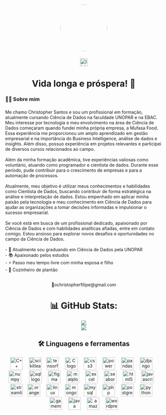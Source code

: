 <div align="center">
  <img style="border-radius:100px;" height="150" src="https://avatars.githubusercontent.com/u/112826117?v=4"  />
</div>

###

<div align="center">
  <a href="https://www.linkedin.com/in/christopherfilipe/" target="_blank">
    <img src="https://img.shields.io/static/v1?message=LinkedIn&logo=linkedin&label=&color=0077B5&logoColor=white&labelColor=&style=for-the-badge" height="25" alt="linkedin logo"  />
  </a>


###

<h1 align="center">Vida longa e próspera!  🖖</h1>

###

<h3 align="left">👩‍💻  Sobre mim</h3>

###

<p align="left">Me chamo Christopher Santos e sou um profissional em formação, atualmente cursando Ciência de Dados na faculdade UNOPAR e na EBAC. Meu interesse por tecnologia e meu envolvimento na área de Ciência de Dados começaram quando fundei minha própria empresa, a Mufasa Food. Essa experiência me proporcionou um amplo aprendizado em gestão empresarial e na importância do Business Intelligence, análise de dados e insights. Além disso, possuo experiência em projetos relevantes e participei de diversos cursos relacionados ao campo.<br><br>Além da minha formação acadêmica, tive experiências valiosas como voluntário, atuando como programador e cientista de dados. Durante esse período, pude contribuir para o crescimento de empresas e para a automação de processos.
<br><br>Atualmente, meu objetivo é utilizar meus conhecimentos e habilidades como Cientista de Dados, buscando contribuir de forma estratégica na análise e interpretação de dados. Estou empenhado em aplicar minha paixão pela tecnologia e meu conhecimento em Ciência de Dados para ajudar as organizações a tomar decisões informadas e impulsionar o sucesso empresarial.<br><br>Se você está em busca de um profissional dedicado, apaixonado por Ciência de Dados e com habilidades analíticas afiadas, entre em contato comigo. Estou ansioso para explorar novos desafios e oportunidades no campo da Ciência de Dados.<br><br>- 🔭 Atualmente sou graduando em Ciência de Dados pela UNOPAR <br>- 📚 Apaixonado pelos estudos<br>- ⚡ Passo meu tempo livre com minha esposa e filho<br>- 🥗 Cozinheiro de plantão </p><br>📧ochristopherfilipe@gmail.com

###


# 📊 GitHub Stats:

![](https://github-readme-stats.vercel.app/api?username=ochristopherfilipe&theme=blue-green&hide_border=false&include_all_commits=true&count_private=false)<br/>
![](https://github-readme-streak-stats.herokuapp.com/?user=ochristopherfilipe&theme=blue-green&hide_border=false)
<h3 align="left">

## 🛠 Linguagens e ferramentas</h3>

###


  <img src="https://upload.wikimedia.org/wikipedia/commons/thumb/1/18/ISO_C%2B%2B_Logo.svg/1822px-ISO_C%2B%2B_Logo.svg.png" height="40" alt="C++ logo"  />
  <img width="12" />
  <img src="https://upload.wikimedia.org/wikipedia/commons/thumb/0/05/Scikit_learn_logo_small.svg/1200px-Scikit_learn_logo_small.svg.png" height="40" alt="scikitlearn logo"  />
  <img width="8" />
  <img src="https://upload.wikimedia.org/wikipedia/commons/thumb/2/2d/Tensorflow_logo.svg/957px-Tensorflow_logo.svg.png" height="40" alt="tensorflow logo"  />
  <img width="12" />
  <img src="https://cdn.worldvectorlogo.com/logos/c-1.svg" height="40" alt="C logo"  />
  <img width="12" />
  <img src="https://cdn.jsdelivr.net/gh/devicons/devicon/icons/css3/css3-original.svg" height="40" alt="css3 logo"  />
  <img width="12" />
  <img src="https://upload.wikimedia.org/wikipedia/commons/thumb/c/cf/New_Power_BI_Logo.svg/2048px-New_Power_BI_Logo.svg.png" height="40" alt="power bi logo"  />
  <img width="12" />
  <img src="https://upload.wikimedia.org/wikipedia/commons/thumb/2/22/Pandas_mark.svg/800px-Pandas_mark.svg.png" height="40" alt="pandas logo"  />
  <img width="12" />
  <img src="https://cdn.jsdelivr.net/gh/devicons/devicon/icons/django/django-plain.svg" height="40" alt="django logo"  />
  <img width="12" />
  <img src="https://vvcestudio.com.br/static/assetsv5/img/codigo/logonumpy.png" height="40" alt="numpy logo"  />
  <img width="18" />
  <img src="https://seeklogo.com/images/A/azure-sql-database-logo-D7A32C9CD9-seeklogo.com.png" height="40" alt="sql logo"  />
  <img width="12" />
  <img src="https://cdn.jsdelivr.net/gh/devicons/devicon/icons/figma/figma-original.svg" height="40" alt="figma logo"  />
  <img width="12" />
  <img src="https://seeklogo.com/images/M/matplotlib-logo-7676870AC0-seeklogo.com.png" height="40" alt="matplotlib logo"  />
  <img width="12" />
  <img src="https://logodownload.org/wp-content/uploads/2020/04/excel-logo-0.png" height="40" alt="excel logo"  />
  <img width="12" />
  <img src="https://user-images.githubusercontent.com/315810/92254613-279c8000-ee9f-11ea-9b73-5622a7d95f3f.png" height="40" alt="seaborn logo"  />
  <img width="12" />
  <img src="https://cdn.jsdelivr.net/gh/devicons/devicon/icons/html5/html5-original.svg" height="40" alt="html5 logo"  />
  <img width="12" />
  <img src="https://cdn.jsdelivr.net/gh/devicons/devicon/icons/javascript/javascript-original.svg" height="40" alt="javascript logo"  />
  <img width="12" />
  <img src="https://seeklogo.com/images/S/streamlit-logo-1A3B208AE4-seeklogo.com.png" height="40" alt="streamlit logo"  />
  <img width="8" />
  <img src="https://orangedatamining.com/images/orange_logo_hq.png" height="40" alt="orange logo"  />
  <img width="12" />
  <img src="https://cdn.jsdelivr.net/gh/devicons/devicon/icons/linux/linux-original.svg" height="40" alt="linux logo"  />
  <img width="12" />
  <img src="https://cdn.jsdelivr.net/gh/devicons/devicon/icons/mongodb/mongodb-original.svg" height="40" alt="mongodb logo"  />
  <img width="12" />
  <img src="https://cdn.jsdelivr.net/gh/devicons/devicon/icons/mysql/mysql-original.svg" height="40" alt="mysql logo"  />
  <img width="12" />
  <img src="https://cdn.jsdelivr.net/gh/devicons/devicon/icons/php/php-original.svg" height="40" alt="php logo"  />
  <img width="12" />
  <img src="https://cdn.jsdelivr.net/gh/devicons/devicon/icons/postgresql/postgresql-original.svg" height="40" alt="postgresql logo"  />
  <img width="12" />
  <img src="https://cdn.jsdelivr.net/gh/devicons/devicon/icons/python/python-original.svg" height="40" alt="python logo"  />
  <img width="12" />
  <img src="https://images.sftcdn.net/images/t_app-icon-m/p/857aef91-1205-4de4-895b-125e66acb5b7/3172864888/gamemaker-studio-icon.png" height="40" alt="gamemaker logo"  />
  <img width="12" />
  <img src="https://static.vecteezy.com/system/resources/previews/019/899/948/original/java-free-download-free-png.png" height="40" alt="java logo"  />
  <img width="12" />
  <img src="https://cdn.jsdelivr.net/gh/devicons/devicon/icons/amazonwebservices/amazonwebservices-original.svg" height="40" alt="amazonwebservices logo"  />
  <img width="12" />
  <img src="https://cdn.jsdelivr.net/gh/devicons/devicon/icons/wordpress/wordpress-original.svg" height="40" alt="wordpress logo"  />
</div>

###